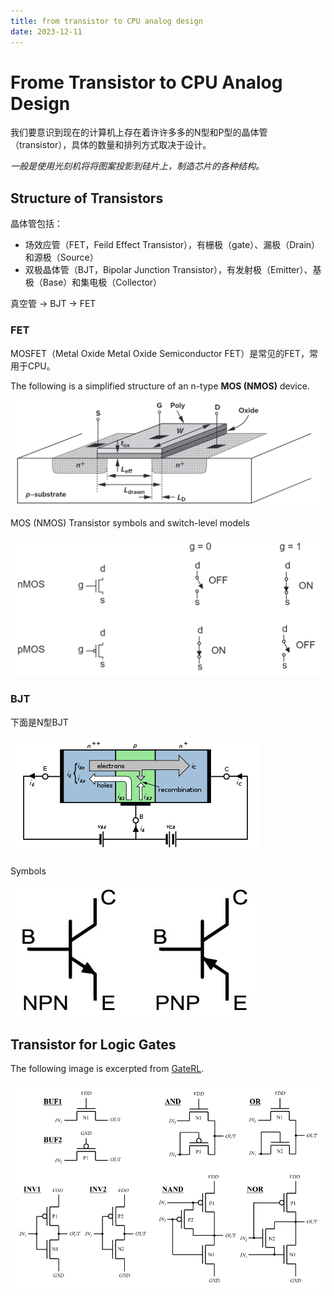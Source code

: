 ```yaml
---
title: from transistor to CPU analog design
date: 2023-12-11
---
```


# Frome Transistor to CPU Analog Design

我们要意识到现在的计算机上存在着许许多多的N型和P型的晶体管（transistor），具体的数量和排列方式取决于设计。

*一般是使用光刻机将将图案投影到硅片上，制造芯片的各种结构。*

## Structure of Transistors

晶体管包括：

- 场效应管（FET，Feild Effect Transistor），有栅极（gate）、漏极（Drain）和源极（Source）
- 双极晶体管（BJT，Bipolar Junction Transistor），有发射极（Emitter）、基极（Base）和集电极（Collector）

真空管 -> BJT -> FET

### FET

MOSFET（Metal Oxide Metal Oxide Semiconductor FET）是常见的FET，常用于CPU。

The following is a simplified structure of an n-type **MOS (NMOS)** device.

![structure-of-a-mos-device](assets/structure-of-a-mos-device.png)

MOS (NMOS) Transistor symbols and switch-level models

![image-20231211224208292](assets/transisor-symbols-and-switch-level.png)

### BJT

下面是N型BJT

![NPN_BJT_basic_operation](assets/NPN_BJT_basic_operation.png)

Symbols


![Transistors - Practical EE](assets/symbols_bjts.jpg)



## Transistor for Logic Gates

The following image is excerpted from [GateRL](https://www.mdpi.com/2079-9292/10/9/1032?type=check_update&version=1).

![image-20231213145140539](assets/mos-for-logic-gates.png)

